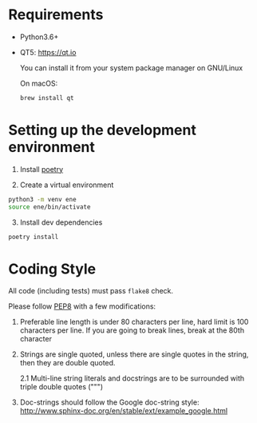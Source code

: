 # Requirements

* Python3.6+

* QT5: https://qt.io

    You can install it from your system package manager on GNU/Linux

    On macOS:

    ```bash
    brew install qt
    ```


# Setting up the development environment

1. Install [poetry](https://github.com/sdispater/poetry)

2. Create a virtual environment

```bash
python3 -m venv ene
source ene/bin/activate
```

3. Install dev dependencies

```bash
poetry install
```

# Coding Style

All code (including tests) must pass `flake8` check.

Please follow [PEP8](https://www.python.org/dev/peps/pep-0008/) with a few modifications:

1. Preferable line length is under 80 characters per line, hard limit is 100 characters per line. If you are going to break lines, break at the 80th character

2. Strings are single quoted, unless there are single quotes in the string, then they are double quoted.

    2.1 Multi-line string literals and docstrings are to be surrounded with triple double quotes (""")

3. Doc-strings should follow the Google doc-string style: http://www.sphinx-doc.org/en/stable/ext/example_google.html
